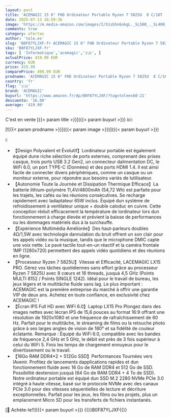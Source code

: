 ```yaml
---
layout: post
title: 'ACEMAGIC 15 6" FHD Ordinateur Portable Ryzen 7 5825U  8 C/16T  4 5GHz Battu par i7-1265U  16Go RAM DDR4*2 512Go M.2 SSD PC Portables TF 3*USB 3.2 BT5.2 HDMI Type-C TF Adaptateur 65W  WiFi 6.0'
date: 2025-07-13 16:59:36
image: 'https://m.media-amazon.com/images/I/51sb5n6okgL._SL500_._SL400_.jpg'
comments: true
category: ofertas
author: 'tole.es'
slug: 'B0F87YLJXF-fr ACEMAGIC 15 6" FHD Ordinateur Portable Ryzen 7 5825U 8...'
sku: 'B0F87YLJXF-fr'
tags: [ 'Informatique','acemagic','🇫🇷', ]
actualPrice: 419.99 EUR
currency: EUR
price: 419.99
comparePrice: 499.99 EUR
prodname: 'ACEMAGIC 15 6" FHD Ordinateur Portable Ryzen 7 5825U  8 C/16T  4 5GHz Battu par i7-1265U  16Go RAM DDR4*2 512Go M.2 SSD PC Portables TF 3*USB 3.2 BT5.2 HDMI Type-C TF Adaptateur 65W  WiFi 6.0'
country: 'fr'
flag: '🇫🇷'
brand: 'ACEMAGIC'
buyurl: 'https://www.amazon.fr/dp/B0F87YLJXF/?tag=tolees0d-21'
descuento: '16.00'
average: '419.99'
---
```


C'est en vente [{{< param title >}}]({{< param buyurl >}}) ici:

[![{{< param prodname >}}]({{< param image >}})]({{< param buyurl >}})

ℹ️:

- 【Design Polyvalent et Évolutif】Lordinateur portable est également équipé dune riche sélection de ports externes, comprenant des prises casque, trois ports USB 3.2 Gen2, un connecteur dalimentation DC, le WiFi 6.0, un port TYPE-C (Données) et des ports HDMI 1.4. Il est ainsi facile de connecter divers périphériques, comme un casque ou un moniteur externe, pour répondre aux besoins variés de lutilisateur.
- 【Autonomie Toute la Journée et Dissipation Thermique Efficace】La batterie lithium-polymère 11,4V/4800mAh (54,72 Wh) est parfaite pour les trajets, les cafés ou les réunions consécutives. Se recharge rapidement avec ladaptateur 65W inclus. Équipé dun système de refroidissement à ventilateur unique + double caloduc en cuivre. Cette conception réduit efficacement la température de lordinateur lors dun fonctionnement à charge élevée et prévient la baisse de performances ou les dommages matériels dus à la surchauffe.
- 【Expérience Multimédia Améliorée】Des haut-parleurs doubles 4Ω/1,5W avec technologie dannulation du bruit offrent un son clair pour les appels vidéo ou la musique, tandis que le microphone DMIC capte une voix nette. Le pavé tactile tout-en-un réactif et la caméra frontale 1MP (1280x720) permettent des appels vidéo quotidiens et des réunions en ligne.
- 【Processeur Ryzen 7 5825U】Vitesse et Efficacité, LACEMAGIC LX15 PRO. Gérez vos tâches quotidiennes sans effort grâce au processeur Ryzen 7 5825U avec 8 cœurs et 16 threads, jusquà 4,5 GHz (Points MULTI 8152 / Points SINGLE 1242). Idéal pour le travail de bureau, les jeux légers et le multitâche fluide sans lag. Le plus important : ACEMAGIC est la première entreprise du marché à offrir une garantie VIP de deux ans. Achetez en toute confiance, en exclusivité chez ACEMAGIC !
- 【Écran IPS Full HD avec WIFI 6.0】Laptop LX15 Pro Plongez dans des images nettes avec lécran IPS de 15,6 pouces au format 16:9 offrant une résolution de 1920x1080 et une fréquence de rafraîchissement de 60 Hz. Parfait pour le multitâche, le streaming de films ou la retouche photo grâce à ses larges angles de vision de 180° et sa fidélité de couleur éclatante. Remarque : Équipé du WiFi 6.0, compatible avec les bandes de fréquence 2,4 GHz et 5 GHz, le débit est près de 3 fois supérieur à celui du WiFi 5. Finis les temps de chargement ennuyeux pour le divertissement ou le travail.
- 【16Go RAM DDR4*2 + 512Go SSD】Performances Tournées vers lAvenir. Profitez de lancements dapplications rapides et dun fonctionnement fluide avec 16 Go de RAM DDR4 et 512 Go de SSD. Possibilité dextension jusquà (64 Go de RAM DDR4 + 4 To de SSD). Notre ordinateur portable est équipé dun SSD M.2 2280 NVMe PCIe 3.0 intégré à haute vitesse, basé sur le protocole NVMe avec des canaux PCIe 3.0 pour des vitesses séquentielles de lecture et décriture exceptionnelles. Parfait pour les jeux, les films ou les projets, plus un emplacement Micro SD pour les transferts de fichiers instantanés.

[🛒 Achète-le!!]({{< param buyurl >}})
{{<world>}}B0F87YLJXF{{</world>}}
